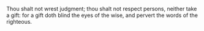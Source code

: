 Thou shalt not wrest judgment; thou shalt not respect persons, neither take a gift: for a gift doth blind the eyes of the wise, and pervert the words of the righteous.
